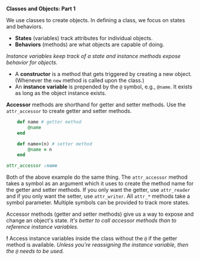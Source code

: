 **Classes and Objects: Part 1**

We use classes to create objects. In defining a class, we focus on states and behaviors. 

- **States** (variables) track attributes for individual objects. 
- **Behaviors** (methods) are what objects are capable of doing.  

*Instance variables keep track of a state and instance methods expose behavior for objects.*

- A **constructor** is a method that gets triggered by creating a new object. (Whenever the `new` method is called upon the class.)
- An **instance variable** is prepended by the `@` symbol, e.g., `@name`. It exists as long as the object instance exists. 

**Accessor** methods are shorthand for getter and setter methods. Use the `attr_accessor` to create getter and setter methods. 

```ruby
	def name # getter method
		@name 
	end

	def name=(n) # setter method 
		@name = n 
	end 
```

```ruby 
attr_accessor :name
```

Both of the above example do the same thing. The `attr_accessor` method takes a symbol as an argument which it uses to create the method name for the getter and setter methods. If you only want the getter, use `attr_reader` and if you only want the setter, use `attr_writer`. All `attr_*` methods take a symbol parameter. Multiple symbols can be provided to track more states. 

Accessor methods (getter and setter methods) give us a way to expose and change an object's state. *It's better to call accessor methods than to reference instance variables.* 

**!** Access instance variables inside the class without the `@` if the getter method is available. *Unless you're reassigning the instance variable, then the `@` needs to be used.* 

